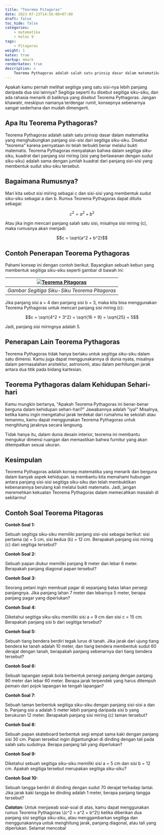 ```yaml
---
title: "Teorema Pitagoras"
date: 2023-07-23T14:56:00+07:00
draft: false
toc_hide: false
categories:
    - matematika
    - kelas 9
tags:
    - Pitagoras
weight: 1
katex: true
markup: mmark
renderkatex: true
description: >
    Teorema Pythagoras adalah salah satu prinsip dasar dalam matematika yang menghubungkan panjang sisi-sisi dari segitiga siku-siku
---
```


Apakah kamu pernah melihat segitiga yang satu sisi-nya lebih panjang daripada dua sisi lainnya? Segitiga seperti itu disebut segitiga siku-siku, dan ada rahasia menarik di baliknya yang disebut Teorema Pythagoras. Jangan khawatir, meskipun namanya terdengar rumit, konsepnya sebenarnya sangat sederhana dan mudah dimengerti.

## Apa Itu Teorema Pythagoras?

Teorema Pythagoras adalah salah satu prinsip dasar dalam matematika yang menghubungkan panjang sisi-sisi dari segitiga siku-siku. Disebut "teorema" karena pernyataan ini telah terbukti benar melalui bukti matematis. Teorema Pythagoras menyatakan bahwa dalam segitiga siku-siku, kuadrat dari panjang sisi miring (sisi yang berlawanan dengan sudut siku-siku) adalah sama dengan jumlah kuadrat dari panjang sisi-sisi yang membentuk sudut siku-siku tersebut.

## Bagaimana Rumusnya?

Mari kita sebut sisi miring sebagai c dan sisi-sisi yang membentuk sudut siku-siku sebagai a dan b. Rumus Teorema Pythagoras dapat ditulis sebagai:

$$c^2 = a^2 + b^2$$

Atau jika ingin mencari panjang salah satu sisi, misalnya sisi miring (c), maka rumusnya akan menjadi:

$$c = \sqrt{a^2 + b^2}$$

## Contoh Penerapan Teorema Pythagoras

Pahami konsep ini dengan contoh berikut. Bayangkan sebuah kebun yang membentuk segitiga siku-siku seperti gambar di bawah ini:

|[![Teorema Pitagoras](/img/pitagoras.png "Teorema Pitagoras")](/img/pitagoras.png)|
|:--:|
|*Gambar Segitiga Siku-Siku Teorema Pitagoras*|

Jika panjang sisi a = 4 dan panjang sisi b = 3, maka kita bisa menggunakan Teorema Pythagoras untuk mencari panjang sisi miring (c):

$$c = \sqrt{4^2 + 3^2} = \sqrt{16 + 9} = \sqrt{25} = 5$$

Jadi, panjang sisi miringnya adalah 5.

## Penerapan Lain Teorema Pythagoras

Teorema Pythagoras tidak hanya berlaku untuk segitiga siku-siku dalam satu dimensi. Kamu juga dapat menggunakannya di dunia nyata, misalnya dalam permasalahan arsitektur, astronomi, atau dalam perhitungan jarak antara dua titik pada bidang kartesian.

## Teorema Pythagoras dalam Kehidupan Sehari-hari

Kamu mungkin bertanya, "Apakah Teorema Pythagoras ini benar-benar berguna dalam kehidupan sehari-hari?" Jawabannya adalah "iya!" Misalnya, ketika kamu ingin mengetahui jarak terdekat dari rumahmu ke sekolah atau temanmu, kamu dapat menggunakan Teorema Pythagoras untuk menghitung jaraknya secara langsung.

Tidak hanya itu, dalam dunia desain interior, teorema ini membantu mengukur dimensi ruangan dan memastikan bahwa furnitur yang akan ditempatkan sesuai ukuran.

## Kesimpulan

Teorema Pythagoras adalah konsep matematika yang menarik dan berguna dalam banyak aspek kehidupan. Ia membantu kita memahami hubungan antara panjang sisi-sisi segitiga siku-siku dan telah membuktikan kebenarannya berulang kali melalui bukti matematis. Jadi, jangan meremehkan kekuatan Teorema Pythagoras dalam memecahkan masalah di sekitarmu!

## Contoh Soal Teorema Pitagoras

**Contoh Soal 1:**

Sebuah segitiga siku-siku memiliki panjang sisi-sisi sebagai berikut: sisi pertama (a) = 5 cm, sisi kedua (b) = 12 cm. Berapakah panjang sisi miring (c) dari segitiga tersebut?

**Contoh Soal 2:**

Sebuah papan diukur memiliki panjang 8 meter dan lebar 6 meter. Berapakah panjang diagonal papan tersebut?

**Contoh Soal 3:**

Seorang petani ingin membuat pagar di sepanjang batas lahan persegi panjangnya. Jika panjang lahan 7 meter dan lebarnya 5 meter, berapa panjang pagar yang diperlukan?

**Contoh Soal 4:**

Diketahui segitiga siku-siku memiliki sisi a = 9 cm dan sisi c = 15 cm. Berapakah panjang sisi b dari segitiga tersebut?

**Contoh Soal 5:**

Sebuah tiang bendera berdiri tegak lurus di tanah. Jika jarak dari ujung tiang bendera ke tanah adalah 10 meter, dan tiang bendera membentuk sudut 60 derajat dengan tanah, berapakah panjang sebenarnya dari tiang bendera tersebut?

**Contoh Soal 6:**

Sebuah lapangan sepak bola berbentuk persegi panjang dengan panjang 90 meter dan lebar 60 meter. Berapa jarak terpendek yang harus ditempuh pemain dari pojok lapangan ke tengah lapangan?

**Contoh Soal 7:**

Sebuah taman berbentuk segitiga siku-siku dengan panjang sisi-sisi a dan b. Panjang sisi a adalah 5 meter lebih panjang daripada sisi b yang berukuran 12 meter. Berapakah panjang sisi miring (c) taman tersebut?

**Contoh Soal 8:**

Sebuah papan skateboard berbentuk segi empat sama kaki dengan panjang sisi 30 cm. Papan tersebut ingin digantungkan di dinding dengan tali pada salah satu sudutnya. Berapa panjang tali yang diperlukan?

**Contoh Soal 9:**

Diketahui sebuah segitiga siku-siku memiliki sisi a = 5 cm dan sisi b = 12 cm. Apakah segitiga tersebut merupakan segitiga siku-siku?

**Contoh Soal 10:**

Sebuah tangga berdiri di dinding dengan sudut 70 derajat terhadap lantai. Jika jarak kaki tangga ke dinding adalah 1 meter, berapa panjang tangga tersebut?

***Catatan:*** Untuk menjawab soal-soal di atas, kamu dapat menggunakan rumus Teorema Pythagoras \\(c^2 = a^2 + b^2\\) ketika diberikan dua panjang sisi segitiga siku-siku, atau menggambarkan segitiga dan menggunakannya untuk menghitung jarak, panjang diagonal, atau tali yang diperlukan. Selamat mencoba!